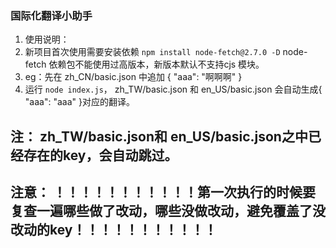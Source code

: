 ### 国际化翻译小助手

1. 使用说明：
2. 新项目首次使用需要安装依赖 `npm install node-fetch@2.7.0 -D`  node-fetch 依赖包不能使用过高版本，新版本默认不支持cjs 模块。
3. eg：先在 zh_CN/basic.json 中追加 { "aaa": "啊啊啊" }
4. 运行 `node index.js`， zh_TW/basic.json 和 en_US/basic.json 会自动生成{ "aaa": "aaa" }对应的翻译。

## 注： zh_TW/basic.json和 en_US/basic.json之中已经存在的key，会自动跳过。

## 注意： ！！！！！！！！！！！第一次执行的时候要复查一遍哪些做了改动，哪些没做改动，避免覆盖了没改动的key！！！！！！！！！！！
